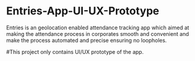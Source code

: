 # Entries-App-UI-UX-Prototype
Entries is an geolocation enabled attendance tracking app which aimed at making the attendance process in corporates smooth and convenient and make the process automated and precise ensuring no loopholes.

#This project only contains UI/UX prototype of the app.
